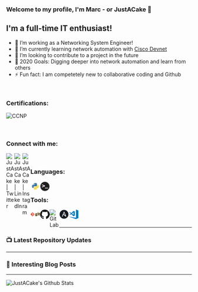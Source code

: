 ### Welcome to my profile, I'm Marc - or JustACake 👋

## I'm a full-time IT enthusiast!
- 🔭 I’m working as a Networking System Engineer!
- 🌱 I’m currently learning network automation with [Cisco Devnet][cisco-website]
- 👯 I’m looking to contribute to a project in the future
- 🥅 2020 Goals: Digging deeper into network automation and learn from others
- ⚡ Fun fact: I am competetely new to collaborative coding and Github
<br />

### Certifications:
[<img align="left" alt="CCNP" width="70px" src="https://images.youracclaim.com/size/340x340/images/706353b7-3a49-4e7b-80d6-ce80a597f580/cisco_ccnp_R_26S.png" />][CCNP-Badge]

<br />
<br />
<br />

### Connect with me:

[<img align="left" alt="JustACake | Twitter" width="22px" src="https://cdn.jsdelivr.net/npm/simple-icons@v3/icons/twitter.svg" />][twitter]
[<img align="left" alt="JustACake | LinkedIn" width="22px" src="https://cdn.jsdelivr.net/npm/simple-icons@v3/icons/linkedin.svg" />][linkedin]
[<img align="left" alt="JustACake | Instagram" width="22px" src="https://cdn.jsdelivr.net/npm/simple-icons@3.4.0/icons/xing.svg" />][xing]

<br />

### Languages:

<img align="left" alt="Python" width="26px" src="https://raw.githubusercontent.com/github/explore/80688e429a7d4ef2fca1e82350fe8e3517d3494d/topics/python/python.png" />
<img align="left" alt="Bash" width="26px" src="https://raw.githubusercontent.com/github/explore/80688e429a7d4ef2fca1e82350fe8e3517d3494d/topics/terminal/terminal.png" />

<br />

### Tools:

<img align="left" alt="Git" width="26px" src="https://raw.githubusercontent.com/github/explore/80688e429a7d4ef2fca1e82350fe8e3517d3494d/topics/git/git.png" />
<img align="left" alt="GitHub" width="26px" src="https://raw.githubusercontent.com/github/explore/78df643247d429f6cc873026c0622819ad797942/topics/github/github.png" />
<img align="left" alt="GitLab" width="26px" src="https://cdn.jsdelivr.net/npm/simple-icons@3.4.0/icons/gitlab.svg" />
<img align="left" alt="Ansible" width="26px" src="https://raw.githubusercontent.com/github/explore/78df643247d429f6cc873026c0622819ad797942/topics/ansible/ansible.png" />
<img align="left" alt="Visual Studio Code" width="26px" src="https://raw.githubusercontent.com/github/explore/80688e429a7d4ef2fca1e82350fe8e3517d3494d/topics/visual-studio-code/visual-studio-code.png" />

<br />
<br />

---

### 📺 Latest Repository Updates


---

### 📕 Interesting Blog Posts


---

<img align="left" alt="JustACake's Github Stats" src="https://github-readme-stats.vercel.app/api?username=JustACake&show_icons=true&hide_border=true" />

[cisco-website]: https://developer.cisco.com/
[twitter]: https://twitter.com/JustACake_
[xing]: https://xing.com/profile/Marc_Schmidbauer
[linkedin]: https://linkedin.com/in/marc-schmidbauer-811094106
[CCNP-Badge]: https://www.youracclaim.com/badges/04287fc4-ac22-40b4-9129-b2b9f0dfbc38/public_url

<!--
**JustACake/JustACake** is a ✨ _special_ ✨ repository because its `README.md` (this file) appears on your GitHub profile.

Here are some ideas to get you started:

- 🔭 I’m currently working on ...
- 🌱 I’m currently learning ...
- 👯 I’m looking to collaborate on ...
- 🤔 I’m looking for help with ...
- 💬 Ask me about ...
- 📫 How to reach me: ...
- 😄 Pronouns: ...
- ⚡ Fun fact: ...
-->
